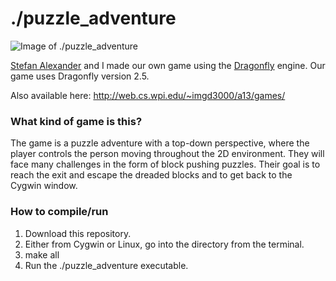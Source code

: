 ./puzzle_adventure
=======

![Image of ./puzzle_adventure](http://web.cs.wpi.edu/~imgd3000/a13/games/puzzle/icon.png)

[Stefan Alexander](http://stefafafan.com/) and I made our own game using the [Dragonfly](http://dragonfly.wpi.edu/engine/index.html) engine.
Our game uses Dragonfly version 2.5.

Also available here: http://web.cs.wpi.edu/~imgd3000/a13/games/

### What kind of game is this?
The game is a puzzle adventure with a top-down perspective, where the player controls the person moving throughout the 2D environment. They will face many challenges in the form of block pushing puzzles. Their goal is to reach the exit and escape the dreaded blocks and to get back to the Cygwin window. 

### How to compile/run
1. Download this repository.
2. Either from Cygwin or Linux, go into the directory from the terminal.
3. make all
4. Run the ./puzzle_adventure executable.


